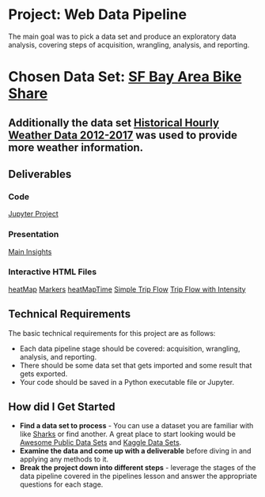 # Project: Web Data Pipeline

The main goal was to pick a data set and produce an exploratory data analysis, covering steps of acquisition, wrangling, analysis, and reporting. 

# Chosen Data Set: [SF Bay Area Bike Share](https://www.kaggle.com/benhamner/sf-bay-area-bike-share)
## Additionally the data set [Historical Hourly Weather Data 2012-2017](https://www.kaggle.com/selfishgene/historical-hourly-weather-data) was used to provide more weather information. 

## Deliverables

### Code
[Jupyter Project](https://github.com/vmcarva/python/blob/master/SF%20Bay%20Bike%20Share%20Project%20-%20Exploratory%20Data%20Analysis/Bike%20Share%20Project.ipynb)

### Presentation
[Main Insights](https://github.com/vmcarva/python/blob/master/SF%20Bay%20Bike%20Share%20Project%20-%20Exploratory%20Data%20Analysis/SF%20Bay%20Area%20Bike%20Share.pdf)

### Interactive HTML Files
[heatMap](https://github.com/vmcarva/python/blob/master/SF%20Bay%20Bike%20Share%20Project%20-%20Exploratory%20Data%20Analysis/heatmap.html)
[Markers](https://github.com/vmcarva/python/blob/master/SF%20Bay%20Bike%20Share%20Project%20-%20Exploratory%20Data%20Analysis/marker.html)
[heatMapTime](https://github.com/vmcarva/python/blob/master/SF%20Bay%20Bike%20Share%20Project%20-%20Exploratory%20Data%20Analysis/heatMapTime.html)
[Simple Trip Flow](https://github.com/vmcarva/python/blob/master/SF%20Bay%20Bike%20Share%20Project%20-%20Exploratory%20Data%20Analysis/trip_flow_simple.html)
[Trip Flow with Intensity](https://github.com/vmcarva/python/blob/master/SF%20Bay%20Bike%20Share%20Project%20-%20Exploratory%20Data%20Analysis/trip_flow_wintensity.html)

## Technical Requirements

The basic technical requirements for this project are as follows:

* Each data pipeline stage should be covered: acquisition, wrangling, analysis, and reporting.
* There should be some data set that gets imported and some result that gets exported.
* Your code should be saved in a Python executable file or Jupyter.

## How did I Get Started

* **Find a data set to process** - You can use a dataset you are familiar with like [Sharks](https://www.kaggle.com/teajay/global-shark-attacks/version/1) or find another. A great place to start looking would be [Awesome Public Data Sets](https://github.com/awesomedata/awesome-public-datasets) and [Kaggle Data Sets](https://www.kaggle.com/datasets).
* **Examine the data and come up with a deliverable** before diving in and applying any methods to it.
* **Break the project down into different steps** - leverage the stages of the data pipeline covered in the pipelines lesson and answer the appropriate questions for each stage.

